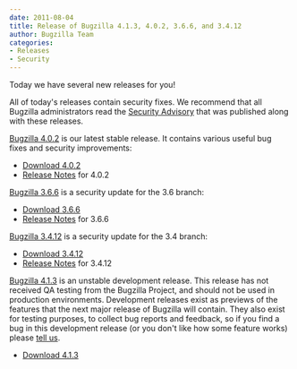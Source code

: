 ```yaml
---
date: 2011-08-04
title: Release of Bugzilla 4.1.3, 4.0.2, 3.6.6, and 3.4.12
author: Bugzilla Team
categories:
- Releases
- Security
---
```


Today we have several new releases for you!

All of today's releases contain security fixes. We recommend that all Bugzilla administrators read the [Security Advisory](/security/3.4.11/) that was published along with these releases.

[Bugzilla 4.0.2](/releases/4.0.2/) is our latest stable release. It contains various useful bug fixes and security improvements:

*   [Download 4.0.2](/download/#v40)
*   [Release Notes](/releases/4.0.2/) for 4.0.2

[Bugzilla 3.6.6](/releases/3.6.6/) is a security update for the 3.6 branch:

*   [Download 3.6.6](/download/#v36)
*   [Release Notes](/releases/3.6.6/) for 3.6.6

[Bugzilla 3.4.12](/releases/3.4.12/) is a security update for the 3.4 branch:

*   [Download 3.4.12](/download/#v34)
*   [Release Notes](/releases/3.4.12/) for 3.4.12

[Bugzilla 4.1.3](/releases/4.2/) is an unstable development release. This release has not received QA testing from the Bugzilla Project, and should not be used in production environments. Development releases exist as previews of the features that the next major release of Bugzilla will contain. They also exist for testing purposes, to collect bug reports and feedback, so if you find a bug in this development release (or you don't like how some feature works) please [tell us](/developers/reporting_bugs.html).

*   [Download 4.1.3](/download/#v42)

